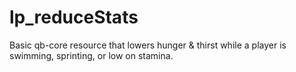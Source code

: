 # lp_reduceStats
Basic qb-core resource that lowers hunger &amp; thirst while a player is swimming, sprinting, or low on stamina.
